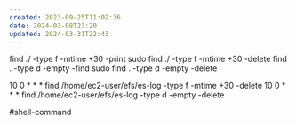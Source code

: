 ```yaml
---
created: 2023-09-25T11:02:36
date: 2024-03-08T23:20
updated: 2024-03-31T22:43
---
```


find ./ -type f -mtime +30  -print
sudo find ./ -type f -mtime +30 -delete
find . -type d -empty -find
sudo find . -type d -empty -delete

10 0 * * *  find /home/ec2-user/efs/es-log -type f -mtime +30 -delete
10 0 * * *  find /home/ec2-user/efs/es-log -type d -empty -delete

#shell-command